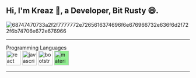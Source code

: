 ## <h2>Hi, I'm Kreaz 👋, a Developer, Bit Rusty 😄.</h2>

![68747470733a2f2f7777772e7265616374696f6e676966732e636f6d2f722f6b74706e672e676966](https://github.com/theKREAZ/theKREAZ/assets/127121809/2be9f765-678a-4ce7-a3ac-d2b898afc28e)
- - - -
Programming Languages <br/>
<img src="https://cdn.worldvectorlogo.com/logos/html-1.svg" alt="react" width="40" height="40"/>
<img src="https://cdn.worldvectorlogo.com/logos/css-3.svg" alt="javascript" width="40" height="40"/>
<img src="https://cdn.worldvectorlogo.com/logos/logo-javascript.svg" alt="bootstrap" width="40" height="40"/>
<img src="https://cdn.worldvectorlogo.com/logos/php-logo-only-letter.svg"  style="background-color:lightgreen;" alt="materializeCSS" width="40" height="40"/> 
- - - -

